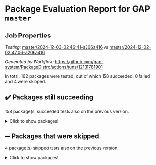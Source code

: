 # Package Evaluation Report for GAP `master`

## Job Properties

*Testing:* [master/2024-12-03-02:46:41-a206a416](https://github.com/gap-system/PackageDistro/blob/data/reports/master/2024-12-03-02:46:41-a206a416) vs [master/2024-12-02-02:47:06-a206a416](https://github.com/gap-system/PackageDistro/blob/data/reports/master/2024-12-02-02:47:06-a206a416)

*Generated by Workflow:* https://github.com/gap-system/PackageDistro/actions/runs/12131781901

In total, 162 packages were tested, out of which 158 succeeded, 0 failed and 4 were skipped.

## :heavy_check_mark: Packages still succeeding

158 package(s) succeeded tests also on the previous version.
<details><summary>Click to show packages!</summary>

- 4ti2interface 2024.11-01 [(success)](https://github.com/gap-system/PackageDistro/actions/runs/12131781901/job/33824735642)
- ace 5.6.2 [(success)](https://github.com/gap-system/PackageDistro/actions/runs/12131781901/job/33824739713)
- aclib 1.3.2 [(success)](https://github.com/gap-system/PackageDistro/actions/runs/12131781901/job/33824740467)
- agt 0.3.1 [(success)](https://github.com/gap-system/PackageDistro/actions/runs/12131781901/job/33824741119)
- alnuth 3.2.1 [(success)](https://github.com/gap-system/PackageDistro/actions/runs/12131781901/job/33824741503)
- anupq 3.3.1 [(success)](https://github.com/gap-system/PackageDistro/actions/runs/12131781901/job/33824743369)
- atlasrep 2.1.9 [(success)](https://github.com/gap-system/PackageDistro/actions/runs/12131781901/job/33824744931)
- autodoc 2023.06.19 [(success)](https://github.com/gap-system/PackageDistro/actions/runs/12131781901/job/33824745226)
- automata 1.16 [(success)](https://github.com/gap-system/PackageDistro/actions/runs/12131781901/job/33824745441)
- automgrp 1.3.2 [(success)](https://github.com/gap-system/PackageDistro/actions/runs/12131781901/job/33824745670)
- autpgrp 1.11 [(success)](https://github.com/gap-system/PackageDistro/actions/runs/12131781901/job/33824745894)
- cap 2024.11-02 [(success)](https://github.com/gap-system/PackageDistro/actions/runs/12131781901/job/33824746195)
- caratinterface 2.3.7 [(success)](https://github.com/gap-system/PackageDistro/actions/runs/12131781901/job/33824746399)
- cddinterface 2024.09.02 [(success)](https://github.com/gap-system/PackageDistro/actions/runs/12131781901/job/33824746689)
- circle 1.6.6 [(success)](https://github.com/gap-system/PackageDistro/actions/runs/12131781901/job/33824746950)
- classicpres 1.22 [(success)](https://github.com/gap-system/PackageDistro/actions/runs/12131781901/job/33824747181)
- cohomolo 1.6.11 [(success)](https://github.com/gap-system/PackageDistro/actions/runs/12131781901/job/33824747435)
- congruence 1.2.7 [(success)](https://github.com/gap-system/PackageDistro/actions/runs/12131781901/job/33824747675)
- corefreesub 0.6 [(success)](https://github.com/gap-system/PackageDistro/actions/runs/12131781901/job/33824747905)
- corelg 1.57 [(success)](https://github.com/gap-system/PackageDistro/actions/runs/12131781901/job/33824748076)
- crime 1.6 [(success)](https://github.com/gap-system/PackageDistro/actions/runs/12131781901/job/33824748260)
- crisp 1.4.6 [(success)](https://github.com/gap-system/PackageDistro/actions/runs/12131781901/job/33824748472)
- crypting 0.10.5 [(success)](https://github.com/gap-system/PackageDistro/actions/runs/12131781901/job/33824748643)
- cryst 4.1.27 [(success)](https://github.com/gap-system/PackageDistro/actions/runs/12131781901/job/33824748828)
- crystcat 1.1.10 [(success)](https://github.com/gap-system/PackageDistro/actions/runs/12131781901/job/33824749032)
- ctbllib 1.3.9 [(success)](https://github.com/gap-system/PackageDistro/actions/runs/12131781901/job/33824749199)
- cubefree 1.20 [(success)](https://github.com/gap-system/PackageDistro/actions/runs/12131781901/job/33824749393)
- curlinterface 2.4.0 [(success)](https://github.com/gap-system/PackageDistro/actions/runs/12131781901/job/33824749570)
- cvec 2.8.2 [(success)](https://github.com/gap-system/PackageDistro/actions/runs/12131781901/job/33824749757)
- datastructures 0.3.1 [(success)](https://github.com/gap-system/PackageDistro/actions/runs/12131781901/job/33824749918)
- deepthought 1.0.7 [(success)](https://github.com/gap-system/PackageDistro/actions/runs/12131781901/job/33824750065)
- design 1.8.2 [(success)](https://github.com/gap-system/PackageDistro/actions/runs/12131781901/job/33824750225)
- difsets 2.3.1 [(success)](https://github.com/gap-system/PackageDistro/actions/runs/12131781901/job/33824750405)
- digraphs 1.9.0 [(success)](https://github.com/gap-system/PackageDistro/actions/runs/12131781901/job/33824750562)
- edim 1.3.8 [(success)](https://github.com/gap-system/PackageDistro/actions/runs/12131781901/job/33824750747)
- example 4.4.0 [(success)](https://github.com/gap-system/PackageDistro/actions/runs/12131781901/job/33824750920)
- examplesforhomalg 2023.10-01 [(success)](https://github.com/gap-system/PackageDistro/actions/runs/12131781901/job/33824751105)
- factint 1.6.3 [(success)](https://github.com/gap-system/PackageDistro/actions/runs/12131781901/job/33824751291)
- ferret 1.0.14 [(success)](https://github.com/gap-system/PackageDistro/actions/runs/12131781901/job/33824751468)
- fga 1.5.0 [(success)](https://github.com/gap-system/PackageDistro/actions/runs/12131781901/job/33824751700)
- fining 1.5.6 [(success)](https://github.com/gap-system/PackageDistro/actions/runs/12131781901/job/33824751903)
- float 1.0.5 [(success)](https://github.com/gap-system/PackageDistro/actions/runs/12131781901/job/33824752097)
- format 1.4.4 [(success)](https://github.com/gap-system/PackageDistro/actions/runs/12131781901/job/33824752274)
- forms 1.2.12 [(success)](https://github.com/gap-system/PackageDistro/actions/runs/12131781901/job/33824752548)
- fplsa 1.2.6 [(success)](https://github.com/gap-system/PackageDistro/actions/runs/12131781901/job/33824752801)
- fr 2.4.13 [(success)](https://github.com/gap-system/PackageDistro/actions/runs/12131781901/job/33824752982)
- francy 2.0.3 [(success)](https://github.com/gap-system/PackageDistro/actions/runs/12131781901/job/33824753167)
- fwtree 1.3 [(success)](https://github.com/gap-system/PackageDistro/actions/runs/12131781901/job/33824753371)
- gapdoc 1.6.7 [(success)](https://github.com/gap-system/PackageDistro/actions/runs/12131781901/job/33824753591)
- gauss 2023.08-01 [(success)](https://github.com/gap-system/PackageDistro/actions/runs/12131781901/job/33824753787)
- gaussforhomalg 2024.08-01 [(success)](https://github.com/gap-system/PackageDistro/actions/runs/12131781901/job/33824753961)
- gbnp 1.1.0 [(success)](https://github.com/gap-system/PackageDistro/actions/runs/12131781901/job/33824754139)
- generalizedmorphismsforcap 2024.09-03 [(success)](https://github.com/gap-system/PackageDistro/actions/runs/12131781901/job/33824754341)
- genss 1.6.9 [(success)](https://github.com/gap-system/PackageDistro/actions/runs/12131781901/job/33824754491)
- gradedmodules 2024.01-01 [(success)](https://github.com/gap-system/PackageDistro/actions/runs/12131781901/job/33824754648)
- gradedringforhomalg 2024.07-01 [(success)](https://github.com/gap-system/PackageDistro/actions/runs/12131781901/job/33824754825)
- grape 4.9.2 [(success)](https://github.com/gap-system/PackageDistro/actions/runs/12131781901/job/33824755020)
- groupoids 1.76 [(success)](https://github.com/gap-system/PackageDistro/actions/runs/12131781901/job/33824755190)
- grpconst 2.6.5 [(success)](https://github.com/gap-system/PackageDistro/actions/runs/12131781901/job/33824755370)
- guarana 0.96.3 [(success)](https://github.com/gap-system/PackageDistro/actions/runs/12131781901/job/33824755555)
- guava 3.19 [(success)](https://github.com/gap-system/PackageDistro/actions/runs/12131781901/job/33824755749)
- hap 1.66 [(success)](https://github.com/gap-system/PackageDistro/actions/runs/12131781901/job/33824755931)
- hapcryst 0.1.15 [(success)](https://github.com/gap-system/PackageDistro/actions/runs/12131781901/job/33824756091)
- hecke 1.5.4 [(success)](https://github.com/gap-system/PackageDistro/actions/runs/12131781901/job/33824756260)
- help 4.0 [(success)](https://github.com/gap-system/PackageDistro/actions/runs/12131781901/job/33824756416)
- homalg 2024.01-01 [(success)](https://github.com/gap-system/PackageDistro/actions/runs/12131781901/job/33824757467)
- homalgtocas 2023.11-01 [(success)](https://github.com/gap-system/PackageDistro/actions/runs/12131781901/job/33824757648)
- idrel 2.48 [(success)](https://github.com/gap-system/PackageDistro/actions/runs/12131781901/job/33824757832)
- images 1.3.3 [(success)](https://github.com/gap-system/PackageDistro/actions/runs/12131781901/job/33824758019)
- intpic 0.4.0 [(success)](https://github.com/gap-system/PackageDistro/actions/runs/12131781901/job/33824758185)
- io 4.9.1 [(success)](https://github.com/gap-system/PackageDistro/actions/runs/12131781901/job/33824758318)
- io_forhomalg 2023.02-04 [(success)](https://github.com/gap-system/PackageDistro/actions/runs/12131781901/job/33824758486)
- irredsol 1.4.4 [(success)](https://github.com/gap-system/PackageDistro/actions/runs/12131781901/job/33824758676)
- json 2.2.2 [(success)](https://github.com/gap-system/PackageDistro/actions/runs/12131781901/job/33824758844)
- jupyterkernel 1.5.1 [(success)](https://github.com/gap-system/PackageDistro/actions/runs/12131781901/job/33824758985)
- jupyterviz 1.5.6 [(success)](https://github.com/gap-system/PackageDistro/actions/runs/12131781901/job/33824759202)
- kan 1.37 [(success)](https://github.com/gap-system/PackageDistro/actions/runs/12131781901/job/33824759410)
- kbmag 1.5.11 [(success)](https://github.com/gap-system/PackageDistro/actions/runs/12131781901/job/33824759587)
- laguna 3.9.7 [(success)](https://github.com/gap-system/PackageDistro/actions/runs/12131781901/job/33824759758)
- liealgdb 2.2.1 [(success)](https://github.com/gap-system/PackageDistro/actions/runs/12131781901/job/33824759932)
- liepring 2.9.1 [(success)](https://github.com/gap-system/PackageDistro/actions/runs/12131781901/job/33824760094)
- liering 2.4.2 [(success)](https://github.com/gap-system/PackageDistro/actions/runs/12131781901/job/33824760276)
- linearalgebraforcap 2024.10-01 [(success)](https://github.com/gap-system/PackageDistro/actions/runs/12131781901/job/33824760454)
- lins 0.9 [(success)](https://github.com/gap-system/PackageDistro/actions/runs/12131781901/job/33824760635)
- localizeringforhomalg 2023.10-01 [(success)](https://github.com/gap-system/PackageDistro/actions/runs/12131781901/job/33824760839)
- loops 3.4.4 [(success)](https://github.com/gap-system/PackageDistro/actions/runs/12131781901/job/33824761003)
- lpres 1.1.1 [(success)](https://github.com/gap-system/PackageDistro/actions/runs/12131781901/job/33824761200)
- majoranaalgebras 1.5.2 [(success)](https://github.com/gap-system/PackageDistro/actions/runs/12131781901/job/33824761396)
- mapclass 1.4.6 [(success)](https://github.com/gap-system/PackageDistro/actions/runs/12131781901/job/33824761651)
- matgrp 0.71 [(success)](https://github.com/gap-system/PackageDistro/actions/runs/12131781901/job/33824761869)
- matricesforhomalg 2024.11-02 [(success)](https://github.com/gap-system/PackageDistro/actions/runs/12131781901/job/33824762039)
- modisom 3.0.0 [(success)](https://github.com/gap-system/PackageDistro/actions/runs/12131781901/job/33824762245)
- modulepresentationsforcap 2024.09-02 [(success)](https://github.com/gap-system/PackageDistro/actions/runs/12131781901/job/33824762469)
- modules 2024.01-01 [(success)](https://github.com/gap-system/PackageDistro/actions/runs/12131781901/job/33824762658)
- monoidalcategories 2024.09-05 [(success)](https://github.com/gap-system/PackageDistro/actions/runs/12131781901/job/33824762813)
- nconvex 2022.09-01 [(success)](https://github.com/gap-system/PackageDistro/actions/runs/12131781901/job/33824762999)
- nilmat 1.4.2 [(success)](https://github.com/gap-system/PackageDistro/actions/runs/12131781901/job/33824763178)
- nock 1.5 [(success)](https://github.com/gap-system/PackageDistro/actions/runs/12131781901/job/33824763382)
- normalizinterface 1.3.7 [(success)](https://github.com/gap-system/PackageDistro/actions/runs/12131781901/job/33824763540)
- nq 2.5.11 [(success)](https://github.com/gap-system/PackageDistro/actions/runs/12131781901/job/33824763743)
- numericalsgps 1.4.0 [(success)](https://github.com/gap-system/PackageDistro/actions/runs/12131781901/job/33824763942)
- openmath 11.5.3 [(success)](https://github.com/gap-system/PackageDistro/actions/runs/12131781901/job/33824764136)
- orb 4.9.1 [(success)](https://github.com/gap-system/PackageDistro/actions/runs/12131781901/job/33824764329)
- packagemanager 1.6 [(success)](https://github.com/gap-system/PackageDistro/actions/runs/12131781901/job/33824764540)
- patternclass 2.4.5 [(success)](https://github.com/gap-system/PackageDistro/actions/runs/12131781901/job/33824764752)
- permut 2.0.5 [(success)](https://github.com/gap-system/PackageDistro/actions/runs/12131781901/job/33824764976)
- polenta 1.3.10 [(success)](https://github.com/gap-system/PackageDistro/actions/runs/12131781901/job/33824765160)
- polymaking 0.8.7 [(success)](https://github.com/gap-system/PackageDistro/actions/runs/12131781901/job/33824765344)
- primgrp 3.4.4 [(success)](https://github.com/gap-system/PackageDistro/actions/runs/12131781901/job/33824765515)
- profiling 2.6.0 [(success)](https://github.com/gap-system/PackageDistro/actions/runs/12131781901/job/33824765705)
- qdistrnd 0.9.4 [(success)](https://github.com/gap-system/PackageDistro/actions/runs/12131781901/job/33824765933)
- qpa 1.35 [(success)](https://github.com/gap-system/PackageDistro/actions/runs/12131781901/job/33824766119)
- quagroup 1.8.4 [(success)](https://github.com/gap-system/PackageDistro/actions/runs/12131781901/job/33824766302)
- radiroot 2.9 [(success)](https://github.com/gap-system/PackageDistro/actions/runs/12131781901/job/33824766497)
- rcwa 4.7.1 [(success)](https://github.com/gap-system/PackageDistro/actions/runs/12131781901/job/33824766658)
- rds 1.8 [(success)](https://github.com/gap-system/PackageDistro/actions/runs/12131781901/job/33824766832)
- recog 1.4.3 [(success)](https://github.com/gap-system/PackageDistro/actions/runs/12131781901/job/33824767062)
- repndecomp 1.3.0 [(success)](https://github.com/gap-system/PackageDistro/actions/runs/12131781901/job/33824767284)
- repsn 3.1.2 [(success)](https://github.com/gap-system/PackageDistro/actions/runs/12131781901/job/33824767490)
- resclasses 4.7.3 [(success)](https://github.com/gap-system/PackageDistro/actions/runs/12131781901/job/33824767646)
- ringsforhomalg 2024.11-02 [(success)](https://github.com/gap-system/PackageDistro/actions/runs/12131781901/job/33824767873)
- sco 2023.08-01 [(success)](https://github.com/gap-system/PackageDistro/actions/runs/12131781901/job/33824768072)
- scscp 2.4.3 [(success)](https://github.com/gap-system/PackageDistro/actions/runs/12131781901/job/33824768272)
- semigroups 5.4.0 [(success)](https://github.com/gap-system/PackageDistro/actions/runs/12131781901/job/33824768483)
- sglppow 2.4 [(success)](https://github.com/gap-system/PackageDistro/actions/runs/12131781901/job/33824768696)
- sgpviz 0.999.6 [(success)](https://github.com/gap-system/PackageDistro/actions/runs/12131781901/job/33824768873)
- simpcomp 2.1.14 [(success)](https://github.com/gap-system/PackageDistro/actions/runs/12131781901/job/33824769083)
- singular 2024.06.03 [(success)](https://github.com/gap-system/PackageDistro/actions/runs/12131781901/job/33824769352)
- sl2reps 1.1 [(success)](https://github.com/gap-system/PackageDistro/actions/runs/12131781901/job/33824769530)
- sla 1.6.2 [(success)](https://github.com/gap-system/PackageDistro/actions/runs/12131781901/job/33824770037)
- smallantimagmas 0.2.12 [(success)](https://github.com/gap-system/PackageDistro/actions/runs/12131781901/job/33824770247)
- smallgrp 1.5.4 [(success)](https://github.com/gap-system/PackageDistro/actions/runs/12131781901/job/33824770441)
- smallsemi 0.7.1 [(success)](https://github.com/gap-system/PackageDistro/actions/runs/12131781901/job/33824770590)
- sonata 2.9.6 [(success)](https://github.com/gap-system/PackageDistro/actions/runs/12131781901/job/33824770799)
- sophus 1.27 [(success)](https://github.com/gap-system/PackageDistro/actions/runs/12131781901/job/33824771016)
- sotgrps 1.3 [(success)](https://github.com/gap-system/PackageDistro/actions/runs/12131781901/job/33824771245)
- spinsym 1.5.2 [(success)](https://github.com/gap-system/PackageDistro/actions/runs/12131781901/job/33824771429)
- standardff 1.0 [(success)](https://github.com/gap-system/PackageDistro/actions/runs/12131781901/job/33824771620)
- symbcompcc 1.3.2 [(success)](https://github.com/gap-system/PackageDistro/actions/runs/12131781901/job/33824771817)
- thelma 1.3 [(success)](https://github.com/gap-system/PackageDistro/actions/runs/12131781901/job/33824771991)
- tomlib 1.2.11 [(success)](https://github.com/gap-system/PackageDistro/actions/runs/12131781901/job/33824772185)
- toolsforhomalg 2024.09-01 [(success)](https://github.com/gap-system/PackageDistro/actions/runs/12131781901/job/33824772397)
- toric 1.9.6 [(success)](https://github.com/gap-system/PackageDistro/actions/runs/12131781901/job/33824772561)
- toricvarieties 2022.07.13 [(success)](https://github.com/gap-system/PackageDistro/actions/runs/12131781901/job/33824772700)
- transgrp 3.6.5 [(success)](https://github.com/gap-system/PackageDistro/actions/runs/12131781901/job/33824772868)
- typeset 1.2.2 [(success)](https://github.com/gap-system/PackageDistro/actions/runs/12131781901/job/33824773057)
- ugaly 4.1.3 [(success)](https://github.com/gap-system/PackageDistro/actions/runs/12131781901/job/33824773231)
- unipot 1.6 [(success)](https://github.com/gap-system/PackageDistro/actions/runs/12131781901/job/33824773543)
- unitlib 4.2.0 [(success)](https://github.com/gap-system/PackageDistro/actions/runs/12131781901/job/33824773742)
- utils 0.85 [(success)](https://github.com/gap-system/PackageDistro/actions/runs/12131781901/job/33824773901)
- uuid 0.7 [(success)](https://github.com/gap-system/PackageDistro/actions/runs/12131781901/job/33824774062)
- walrus 0.9991 [(success)](https://github.com/gap-system/PackageDistro/actions/runs/12131781901/job/33824774245)
- wedderga 4.10.5 [(success)](https://github.com/gap-system/PackageDistro/actions/runs/12131781901/job/33824774403)
- wpe 0.8 [(success)](https://github.com/gap-system/PackageDistro/actions/runs/12131781901/job/33824774562)
- xmod 2.92 [(success)](https://github.com/gap-system/PackageDistro/actions/runs/12131781901/job/33824774748)
- xmodalg 1.23 [(success)](https://github.com/gap-system/PackageDistro/actions/runs/12131781901/job/33824774918)
- yangbaxter 0.10.6 [(success)](https://github.com/gap-system/PackageDistro/actions/runs/12131781901/job/33824775097)
- zeromqinterface 0.16 [(success)](https://github.com/gap-system/PackageDistro/actions/runs/12131781901/job/33824775272)
</details>

## :heavy_minus_sign: Packages that were skipped

4 package(s) skipped tests also on the previous version.
<details><summary>Click to show packages!</summary>

- browse 1.8.21 [(skipped)](https://github.com/gap-system/PackageDistro/actions/runs/12131781901/job/33824508194)
- itc 1.5.1 [(skipped)](https://github.com/gap-system/PackageDistro/actions/runs/12131781901/job/33824508194)
- polycyclic 2.16 [(skipped)](https://github.com/gap-system/PackageDistro/actions/runs/12131781901/job/33824508194)
- xgap 4.32 [(skipped)](https://github.com/gap-system/PackageDistro/actions/runs/12131781901/job/33824508194)
</details>


